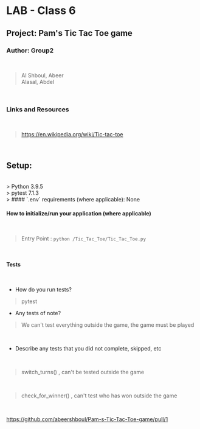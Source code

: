 # LAB - Class 6

## Project: Pam's Tic Tac Toe game

### Author: Group2

<br>

> Al Shboul, Abeer <br>
> Alasal, Abdel <br>

<br>

### Links and Resources

<br>

> https://en.wikipedia.org/wiki/Tic-tac-toe

<br>

## Setup:
<br>
> Python 3.9.5 <br>
> pytest 7.1.3 <br>
> 
#### `.env` requirements (where applicable): None

<br>

#### How to initialize/run your application (where applicable)


<br>

> Entry Point :  `python /Tic_Tac_Toe/Tic_Tac_Toe.py`

<br>


#### Tests

<br>

- How do you run tests? <br>

> pytest

- Any tests of note? <br>

> We can't test everything outside the game, the game must be played

<br>

- Describe any tests that you did not complete, skipped, etc 

<br>

>  switch_turns() , can't be tested outside the game

<br>

>  check_for_winner() , can't test who has won outside the game

<br>

https://github.com/abeershboul/Pam-s-Tic-Tac-Toe-game/pull/1

